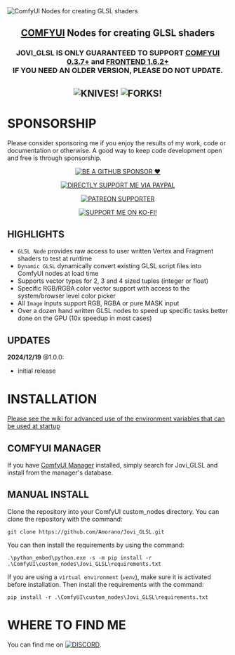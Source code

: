 <picture>
  <source media="(prefers-color-scheme: dark)" srcset="https://github.com/Amorano/Jovimetrix-examples/blob/master/res/logo-jovimetrix.png">
  <source media="(prefers-color-scheme: light)" srcset="https://github.com/Amorano/Jovimetrix-examples/blob/master/res/logo-jovimetrix-light.png">
  <img alt="ComfyUI Nodes for creating GLSL shaders">
</picture>

<h2><div align="center">
<a href="https://github.com/comfyanonymous/ComfyUI">COMFYUI</a> Nodes for creating GLSL shaders
</div></h2>

<h3><div align="center">
JOVI_GLSL IS ONLY GUARANTEED TO SUPPORT <a href="https://github.com/comfyanonymous/ComfyUI">COMFYUI 0.3.7+</a> and <a href="https://github.com/Comfy-Org/ComfyUI_frontend">FRONTEND 1.6.2+</a><br>
IF YOU NEED AN OLDER VERSION, PLEASE DO NOT UPDATE.
</div></h3>

<h2><div align="center">

![KNIVES!](https://badgen.net/github/open-issues/Amorano/JOVI_GLSL)
![FORKS!](https://badgen.net/github/forks/Amorano/JOVI_GLSL)

</div></h2>

<!---------------------------------------------------------------------------->

# SPONSORSHIP

Please consider sponsoring me if you enjoy the results of my work, code or documentation or otherwise. A good way to keep code development open and free is through sponsorship.

<div align="center">

[![BE A GITHUB SPONSOR ❤️](https://img.shields.io/badge/sponsor-30363D?style=for-the-badge&logo=GitHub-Sponsors&logoColor=#EA4AAA)](https://github.com/sponsors/Amorano)

[![DIRECTLY SUPPORT ME VIA PAYPAL](https://img.shields.io/badge/PayPal-00457C?style=for-the-badge&logo=paypal&logoColor=white)](https://www.paypal.com/paypalme/onarom)

[![PATREON SUPPORTER](https://img.shields.io/badge/Patreon-F96854?style=for-the-badge&logo=patreon&logoColor=white)](https://www.patreon.com/joviex)

[![SUPPORT ME ON KO-FI!](https://ko-fi.com/img/githubbutton_sm.svg)](https://ko-fi.com/alexandermorano)

</div>

## HIGHLIGHTS

* `GLSL Node`  provides raw access to user written Vertex and Fragment shaders to test at runtime
* `Dynamic GLSL` dynamically convert existing GLSL script files into ComfyUI nodes at load time
* Supports vector types for 2, 3 and 4 sized tuples (integer or float)
* Specific RGB/RGBA color vector support with access to the system/browser level color picker
* All `Image` inputs support RGB, RGBA or pure MASK input
* Over a dozen hand written GLSL nodes to speed up specific tasks better done on the GPU (10x speedup in most cases)

## UPDATES

**2024/12/19** @1.0.0:
* initial release

# INSTALLATION

[Please see the wiki for advanced use of the environment variables that can be used at startup](https://github.com/Amorano/Jovi_GLSL/wiki)

## COMFYUI MANAGER

If you have [ComfyUI Manager](https://github.com/ltdrdata/ComfyUI-Manager) installed, simply search for Jovi_GLSL and install from the manager's database.

## MANUAL INSTALL
Clone the repository into your ComfyUI custom_nodes directory. You can clone the repository with the command:
```
git clone https://github.com/Amorano/Jovi_GLSL.git
```
You can then install the requirements by using the command:
```
.\python_embed\python.exe -s -m pip install -r .\ComfyUI\custom_nodes\Jovi_GLSL\requirements.txt
```
If you are using a <code>virtual environment</code> (<code><i>venv</i></code>), make sure it is activated before installation. Then install the requirements with the command:
```
pip install -r .\ComfyUI\custom_nodes\Jovi_GLSL\requirements.txt
```
# WHERE TO FIND ME

You can find me on [![DISCORD](https://dcbadge.vercel.app/api/server/62TJaZ3Z5r?style=flat-square)](https://discord.gg/62TJaZ3Z5r).
